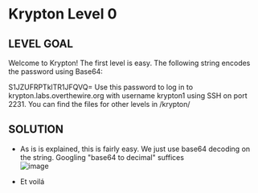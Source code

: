 # Krypton Level 0 
 
## LEVEL GOAL

Welcome to Krypton! The first level is easy. The following string encodes the password using Base64:

S1JZUFRPTklTR1JFQVQ=
Use this password to log in to krypton.labs.overthewire.org with username krypton1 using SSH on port 2231. You can find the files for other levels in /krypton/

## SOLUTION

- As is is explained, this is fairly easy. We just use base64 decoding on the string. Googling "base64 to decimal" suffices                 
 ![image](https://user-images.githubusercontent.com/44790709/202822980-1699b0c7-771e-4bab-985a-19e914e3956d.png)

- Et voilá

